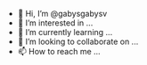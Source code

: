 - 👋 Hi, I’m @gabysgabysv
- 👀 I’m interested in ...
- 🌱 I’m currently learning ...
- 💞️ I’m looking to collaborate on ...
- 📫 How to reach me ...

<!---
gabysgabysv/gabysgabysv is a ✨ special ✨ repository because its `README.md` (this file) appears on your GitHub profile.
You can click the Preview link to take a look at your changes.
--->

